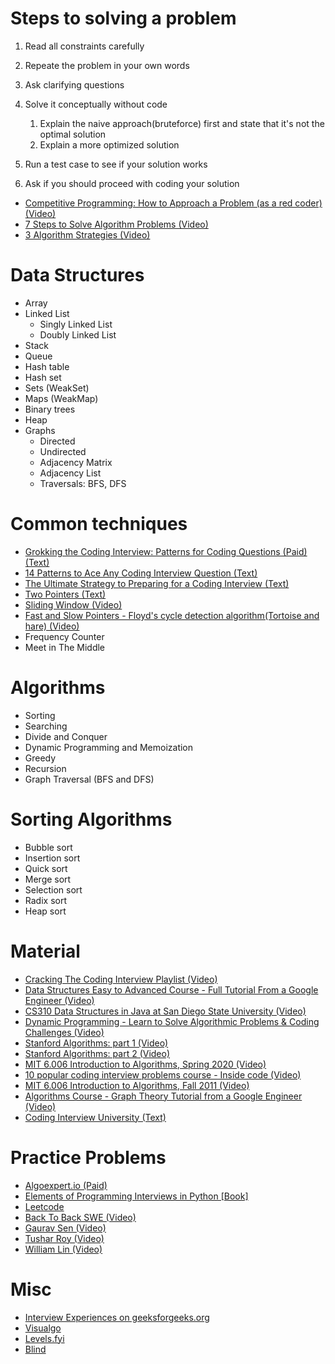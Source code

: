 # Steps to solving a problem

1. Read all constraints carefully
2. Repeate the problem in your own words
3. Ask clarifying questions
4. Solve it conceptually without code

   1. Explain the naive approach(bruteforce) first and state that it's not the optimal solution
   2. Explain a more optimized solution

5. Run a test case to see if your solution works
6. Ask if you should proceed with coding your solution

- [Competitive Programming: How to Approach a Problem (as a red coder) (Video)](https://youtu.be/2TNyrw4hkIY)
- [7 Steps to Solve Algorithm Problems (Video)](https://youtu.be/GKgAVjJxh9w)
- [3 Algorithm Strategies (Video)](https://youtu.be/84UYVCluClQ)

# Data Structures

- Array
- Linked List
  - Singly Linked List
  - Doubly Linked List
- Stack
- Queue
- Hash table
- Hash set
- Sets (WeakSet)
- Maps (WeakMap)
- Binary trees
- Heap
- Graphs
  - Directed
  - Undirected
  - Adjacency Matrix
  - Adjacency List
  - Traversals: BFS, DFS

# Common techniques
- [Grokking the Coding Interview: Patterns for Coding Questions (Paid) (Text)](https://www.educative.io/courses/grokking-the-coding-interview)
- [14 Patterns to Ace Any Coding Interview Question (Text)](https://hackernoon.com/14-patterns-to-ace-any-coding-interview-question-c5bb3357f6ed)
- [The Ultimate Strategy to Preparing for a Coding Interview (Text)](https://medium.com/better-programming/the-ultimate-strategy-to-preparing-for-the-coding-interview-ee9f7eb439f3)
- [Two Pointers (Text)](https://www.geeksforgeeks.org/two-pointers-technique/)
- [Sliding Window (Video)](https://youtu.be/MK-NZ4hN7rs)
- [Fast and Slow Pointers - Floyd's cycle detection algorithm(Tortoise and hare) (Video)](https://youtu.be/PvrxZaH_eZ4)
- Frequency Counter
- Meet in The Middle

# Algorithms

- Sorting
- Searching
- Divide and Conquer
- Dynamic Programming and Memoization
- Greedy
- Recursion
- Graph Traversal (BFS and DFS)

# Sorting Algorithms

- Bubble sort
- Insertion sort
- Quick sort
- Merge sort
- Selection sort
- Radix sort
- Heap sort

# Material

- [Cracking The Coding Interview Playlist (Video)](https://www.youtube.com/playlist?list=PLX6IKgS15Ue02WDPRCmYKuZicQHit9kFt)
- [Data Structures Easy to Advanced Course - Full Tutorial From a Google Engineer (Video)](https://www.youtube.com/playlist?list=PLDV1Zeh2NRsB6SWUrDFW2RmDotAfPbeHu)
- [CS310 Data Structures in Java at San Diego State University (Video)](https://www.youtube.com/playlist?list=PLpPXw4zFa0uKKhaSz87IowJnOTzh9tiBk)
- [Dynamic Programming - Learn to Solve Algorithmic Problems & Coding Challenges (Video)](https://youtu.be/oBt53YbR9Kk)
- [Stanford Algorithms: part 1 (Video)](https://www.youtube.com/playlist?list=PLXFMmlk03Dt7Q0xr1PIAriY5623cKiH7V)
- [Stanford Algorithms: part 2 (Video)](https://www.youtube.com/playlist?list=PLXFMmlk03Dt5EMI2s2WQBsLsZl7A5HEK6)
- [MIT 6.006 Introduction to Algorithms, Spring 2020 (Video)](https://www.youtube.com/playlist?list=PLUl4u3cNGP63EdVPNLG3ToM6LaEUuStEY)
- [10 popular coding interview problems course - Inside code (Video)](https://youtu.be/o3DUXPRyvT8)
- [MIT 6.006 Introduction to Algorithms, Fall 2011 (Video)](https://www.youtube.com/playlist?list=PLUl4u3cNGP61Oq3tWYp6V_F-5jb5L2iHb)
- [Algorithms Course - Graph Theory Tutorial from a Google Engineer (Video)](https://www.youtube.com/playlist?list=PLDV1Zeh2NRsDGO4--qE8yH72HFL1Km93P)
- [Coding Interview University (Text)](https://github.com/jwasham/coding-interview-university)

# Practice Problems

- [Algoexpert.io (Paid)](https://algoexpert.io)
- [Elements of Programming Interviews in Python [Book]](https://www.goodreads.com/book/show/34791936-elements-of-programming-interviews-in-python)
- [Leetcode](http://leetcode.com)
- [Back To Back SWE (Video)](https://www.youtube.com/c/BackToBackSWE/playlists)
- [Gaurav Sen (Video)](https://www.youtube.com/playlist?list=PLMCXHnjXnTnucEu8lYMatA23OOi_De3Zp)
- [Tushar Roy (Video)](https://www.youtube.com/user/tusharroy2525/playlists?view=1&sort=dd&shelf_id=0)
- [William Lin (Video)](https://www.youtube.com/channel/UCKuDLsO0Wwef53qdHPjbU2Q/playlists)

# Misc

- [Interview Experiences on geeksforgeeks.org](https://www.geeksforgeeks.org/company-interview-corner/)
- [Visualgo](https://visualgo.net/en)
- [Levels.fyi](https://www.levels.fyi)
- [Blind](https://www.teamblind.com/topics/Job-Groups/Software-Engineering)
